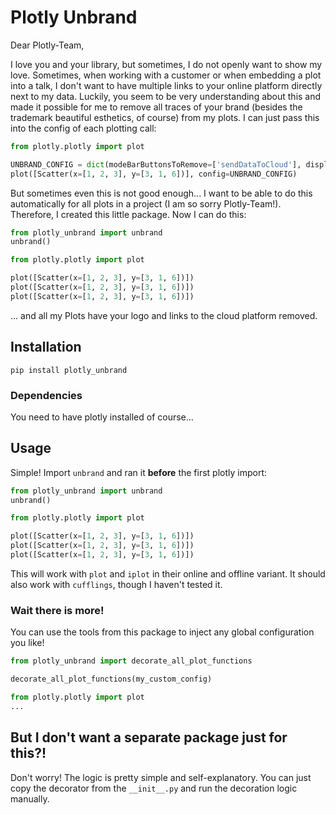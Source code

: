 # Plotly Unbrand

Dear Plotly-Team,

I love you and your library, but sometimes, I do not openly want to show my love.
Sometimes, when working with a customer or when embedding a plot into a talk, I don't want to have multiple links to your online platform directly next to my data.
Luckily, you seem to be very understanding about this and made it possible for me to remove all traces of your brand (besides the trademark beautiful esthetics, of course) from my plots.
I can just pass this into the config of each plotting call:

```python
from plotly.plotly import plot

UNBRAND_CONFIG = dict(modeBarButtonsToRemove=['sendDataToCloud'], displaylogo=False, showTips=True, showLink=False)
plot([Scatter(x=[1, 2, 3], y=[3, 1, 6])], config=UNBRAND_CONFIG)
```

But sometimes even this is not good enough... I want to be able to do this automatically for all plots in a project (I am so sorry Plotly-Team!).
Therefore, I created this little package.
Now I can do this:

```python
from plotly_unbrand import unbrand
unbrand()

from plotly.plotly import plot

plot([Scatter(x=[1, 2, 3], y=[3, 1, 6])])
plot([Scatter(x=[1, 2, 3], y=[3, 1, 6])])
plot([Scatter(x=[1, 2, 3], y=[3, 1, 6])])
```
... and all my Plots have your logo and links to the cloud platform removed.

## Installation

```
pip install plotly_unbrand
```

### Dependencies

You need to have plotly installed of course...

## Usage

Simple! Import `unbrand` and ran it **before** the first plotly import:
```python
from plotly_unbrand import unbrand
unbrand()

from plotly.plotly import plot

plot([Scatter(x=[1, 2, 3], y=[3, 1, 6])])
plot([Scatter(x=[1, 2, 3], y=[3, 1, 6])])
plot([Scatter(x=[1, 2, 3], y=[3, 1, 6])])
```

This will work with `plot` and `iplot` in their online and offline variant.
It should also work with `cufflings`, though I haven't tested it.

### Wait there is more!

You can use the tools from this package to inject any global configuration you like!

```python
from plotly_unbrand import decorate_all_plot_functions

decorate_all_plot_functions(my_custom_config)

from plotly.plotly import plot
...
```

## But I don't want a separate package just for this?!

Don't worry! The logic is pretty simple and self-explanatory.
You can just copy the decorator from the `__init__.py` and run the decoration logic manually.
